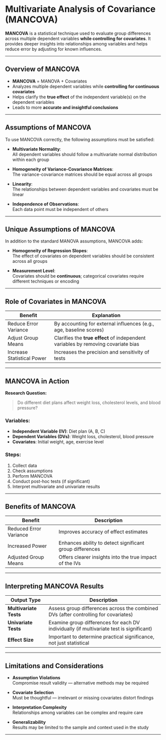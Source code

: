 # Multivariate Analysis of Covariance (MANCOVA)

**MANCOVA** is a statistical technique used to evaluate group differences across multiple dependent variables **while controlling for covariates**. It provides deeper insights into relationships among variables and helps reduce error by adjusting for known influences.

---

## Overview of MANCOVA

- **MANCOVA** = MANOVA + Covariates
- Analyzes multiple dependent variables while **controlling for continuous covariates**
- Helps clarify the **true effect** of the independent variable(s) on the dependent variables
- Leads to more **accurate and insightful conclusions**

---

## Assumptions of MANCOVA

To use MANCOVA correctly, the following assumptions must be satisfied:

- **Multivariate Normality**:  
  All dependent variables should follow a multivariate normal distribution within each group

- **Homogeneity of Variance-Covariance Matrices**:  
  The variance-covariance matrices should be equal across all groups

- **Linearity**:  
  The relationships between dependent variables and covariates must be linear

- **Independence of Observations**:  
  Each data point must be independent of others

---

## Unique Assumptions of MANCOVA

In addition to the standard MANOVA assumptions, MANCOVA adds:

- **Homogeneity of Regression Slopes**:  
  The effect of covariates on dependent variables should be consistent across all groups

- **Measurement Level**:  
  Covariates should be **continuous**; categorical covariates require different techniques or encoding

---

## Role of Covariates in MANCOVA

| Benefit                    | Explanation                                                                 |
|----------------------------|-----------------------------------------------------------------------------|
| Reduce Error Variance   | By accounting for external influences (e.g., age, baseline scores)          |
| Adjust Group Means      | Clarifies the **true effect** of independent variables by removing covariate bias |
| Increase Statistical Power | Increases the precision and sensitivity of tests                         |

---

## MANCOVA in Action

**Research Question:**  
> Do different diet plans affect weight loss, cholesterol levels, and blood pressure?

### Variables:
- **Independent Variable (IV)**: Diet plan (A, B, C)
- **Dependent Variables (DVs)**: Weight loss, cholesterol, blood pressure
- **Covariates**: Initial weight, age, exercise level

### Steps:
1. Collect data
2. Check assumptions
3. Perform MANCOVA
4. Conduct post-hoc tests (if significant)
5. Interpret multivariate and univariate results

---

## Benefits of MANCOVA

| Benefit                      | Description                                                               |
|------------------------------|---------------------------------------------------------------------------|
| Reduced Error Variance     | Improves accuracy of effect estimates                                      |
| Increased Power            | Enhances ability to detect significant group differences                   |
| Adjusted Group Means       | Offers clearer insights into the true impact of the IVs                    |

---

## Interpreting MANCOVA Results

| Output Type         | Description                                                                 |
|---------------------|-----------------------------------------------------------------------------|
| **Multivariate Tests** | Assess group differences across the combined DVs (after controlling for covariates) |
| **Univariate Tests**   | Examine group differences for each DV individually (if multivariate test is significant) |
| **Effect Size**        | Important to determine practical significance, not just statistical       |

---

## Limitations and Considerations

- **Assumption Violations**  
  Compromise result validity — alternative methods may be required

- **Covariate Selection**  
  Must be thoughtful — irrelevant or missing covariates distort findings

- **Interpretation Complexity**  
  Relationships among variables can be complex and require care

- **Generalizability**  
  Results may be limited to the sample and context used in the study

---
